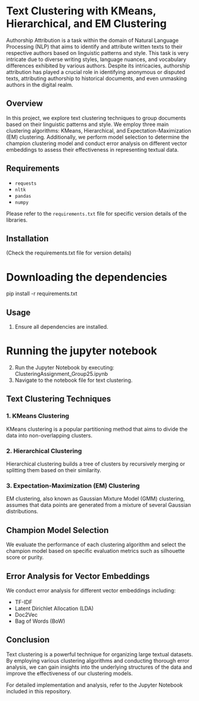 # Text Clustering with KMeans, Hierarchical, and EM Clustering

Authorship Attribution is a task within the domain of Natural Language Processing (NLP) that aims to identify and attribute written texts to their respective authors based on linguistic patterns and style. This task is very intricate due to diverse writing styles, language nuances, and vocabulary differences exhibited by various authors. Despite its intricacies, authorship attribution has played a crucial role in identifying anonymous or disputed texts, attributing authorship to historical documents, and even unmasking authors in the digital realm.

## Overview
In this project, we explore text clustering techniques to group documents based on their linguistic patterns and style. We employ three main clustering algorithms: KMeans, Hierarchical, and Expectation-Maximization (EM) clustering. Additionally, we perform model selection to determine the champion clustering model and conduct error analysis on different vector embeddings to assess their effectiveness in representing textual data.

## Requirements
- `requests`
- `nltk`
- `pandas`
- `numpy`

Please refer to the `requirements.txt` file for specific version details of the libraries.

## Installation
(Check the requirements.txt file for version details)

# Downloading the dependencies
pip install -r requirements.txt

## Usage
1. Ensure all dependencies are installed.
# Running the jupyter notebook
2. Run the Jupyter Notebook by executing: ClusteringAssignment_Group25.ipynb
3. Navigate to the notebook file for text clustering.

## Text Clustering Techniques
### 1. KMeans Clustering
KMeans clustering is a popular partitioning method that aims to divide the data into non-overlapping clusters.

### 2. Hierarchical Clustering
Hierarchical clustering builds a tree of clusters by recursively merging or splitting them based on their similarity.

### 3. Expectation-Maximization (EM) Clustering
EM clustering, also known as Gaussian Mixture Model (GMM) clustering, assumes that data points are generated from a mixture of several Gaussian distributions.

## Champion Model Selection
We evaluate the performance of each clustering algorithm and select the champion model based on specific evaluation metrics such as silhouette score or purity.

## Error Analysis for Vector Embeddings
We conduct error analysis for different vector embeddings including:
- TF-IDF
- Latent Dirichlet Allocation (LDA)
- Doc2Vec
- Bag of Words (BoW)

## Conclusion
Text clustering is a powerful technique for organizing large textual datasets. By employing various clustering algorithms and conducting thorough error analysis, we can gain insights into the underlying structures of the data and improve the effectiveness of our clustering models.

For detailed implementation and analysis, refer to the Jupyter Notebook included in this repository.

